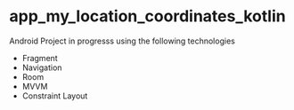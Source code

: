 # app_my_location_coordinates_kotlin

Android Project in progresss using the following technologies
- Fragment
- Navigation
- Room
- MVVM
- Constraint Layout